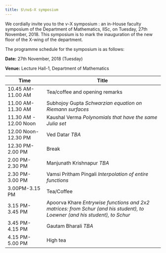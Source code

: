 ```yaml
---
title: $\nu$-X symposium
---
```

We cordially invite you to the $\nu$-X symposium : an in-House faculty symposium
of the Department of Mathematics, IISc, on Tuesday, 27th November, 2018. This symposium is to mark the inauguration
of the new floor of the X-wing of the department.


The programme schedule for the symposium is as follows:

__Date:__     27th November, 2018 (Tuesday)

__Venue:__  Lecture Hall-1, Department of Mathematics




Time     |  Title
--- | ---
10.45 AM-11.00 AM   |           Tea/coffee and opening remarks
11.00 AM-11.30 AM   |          Subhojoy Gupta _Schwarzian equation on Riemann surfaces_
11.30 AM - 12.00 Noon &nbsp; |      Kaushal Verma _Polynomials that have the same Julia set_
12.00 Noon- 12.30 PM   |     Ved Datar _TBA_
12.30 PM- 2.00 PM       |      Break
2.00 PM-2.30 PM          |      Manjunath Krishnapur _TBA_
2.30 PM-3.00 PM         |       Vamsi Pritham Pingali _Interpolation of entire functions_
3.00PM-3.15 PM           |      Tea/Coffee
3.15 PM-3.45 PM         |       Apoorva Khare _Entrywise functions and 2x2 matrices: from Schur (and his student), to Loewner (and his student), to Schur_
3.45 PM- 4.15 PM       |        Gautam Bharali _TBA_
4.15 PM-5.00 PM       |        High tea
